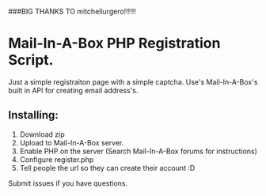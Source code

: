 ###BIG THANKS TO mitchellurgero!!!!!!

# Mail-In-A-Box PHP Registration Script.

Just a simple registraiton page with a simple captcha. Use's Mail-In-A-Box's built in API for creating email address's.

## Installing:

1. Download zip
2. Upload to Mail-In-A-Box server.
3. Enable PHP on the server (Search Mail-In-A-Box forums for instructions)
4. Configure register.php
5. Tell people the url so they can create their account :D

Submit issues if you have questions.
